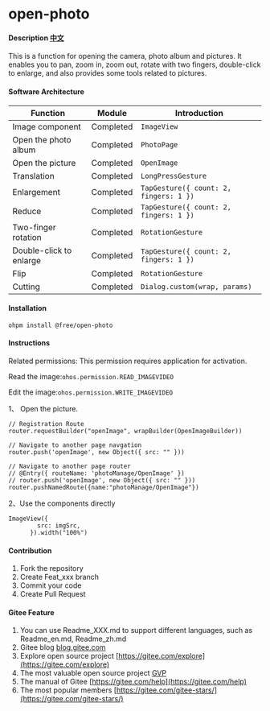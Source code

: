 # open-photo

#### Description [中文](README.md)

This is a function for opening the camera, photo album and pictures. It enables you to pan, zoom in, zoom out, rotate with two fingers, double-click to enlarge, and also provides some tools related to pictures.

#### Software Architecture


| Function                | Module    | Introduction                           |
|-------------------------|-----------|----------------------------------------|
| Image component         | Completed | `ImageView`                            | 
| Open the photo album    | Completed | `PhotoPage`                            | 
| Open the picture        | Completed | `OpenImage`                            | 
| Translation             | Completed | `LongPressGesture`                     | 
| Enlargement             | Completed | `TapGesture({ count: 2, fingers: 1 })` | 
| Reduce                  | Completed | `TapGesture({ count: 2, fingers: 1 })` | 
| Two-finger rotation     | Completed | `RotationGesture`                      | 
| Double-click to enlarge | Completed | `TapGesture({ count: 2, fingers: 1 })` | 
| Flip                    | Completed | `RotationGesture`                      | 
| Cutting                 | Completed | `Dialog.custom(wrap, params)`          | 


#### Installation

```
ohpm install @free/open-photo
```

#### Instructions

Related permissions: This permission requires application for activation.

Read the image:`ohos.permission.READ_IMAGEVIDEO`

Edit the image:`ohos.permission.WRITE_IMAGEVIDEO`

1、 Open the picture.

```
// Registration Route
router.requestBuilder("openImage", wrapBuilder(OpenImageBuilder))

// Navigate to another page navgation
router.push('openImage', new Object({ src: "" }))

// Navigate to another page router 
// @Entry({ routeName: 'photoManage/OpenImage' })
// router.push('openImage', new Object({ src: "" }))
router.pushNamedRoute({name:"photoManage/OpenImage"})

```

2、Use the components directly
```
ImageView({
        src: imgSrc,
      }).width("100%")
```

#### Contribution

1.  Fork the repository
2.  Create Feat_xxx branch
3.  Commit your code
4.  Create Pull Request


#### Gitee Feature

1.  You can use Readme\_XXX.md to support different languages, such as Readme\_en.md, Readme\_zh.md
2.  Gitee blog [blog.gitee.com](https://blog.gitee.com)
3.  Explore open source project [https://gitee.com/explore](https://gitee.com/explore)
4.  The most valuable open source project [GVP](https://gitee.com/gvp)
5.  The manual of Gitee [https://gitee.com/help](https://gitee.com/help)
6.  The most popular members  [https://gitee.com/gitee-stars/](https://gitee.com/gitee-stars/)
